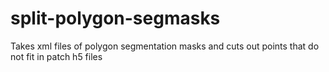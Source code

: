 # split-polygon-segmasks
Takes xml files of polygon segmentation masks and cuts out points that do not fit in patch h5 files
